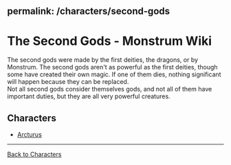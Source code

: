 permalink: /characters/second-gods
---
# The Second Gods - Monstrum Wiki

The second gods were made by the first deities, the dragons, or by Monstrum. The second gods aren't as powerful as the first deities, though some have created their own magic. If one of them dies, nothing significant will happen because they can be replaced.  
Not all second gods consider themselves gods, and not all of them have important duties, but they are all very powerful creatures.

## Characters
- [Arcturus](Arcturus.md)

---

[Back to Characters](characters.md)
